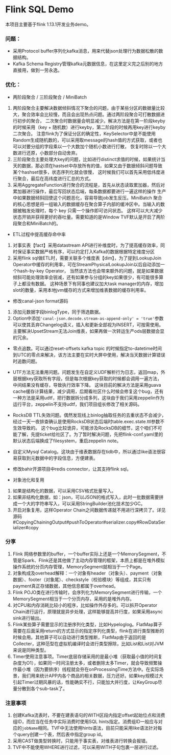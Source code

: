 # Flink SQL Demo

本项目主要基于flink 1.13.1开发业务demo。


### 问题：

- 采用Protocol buffer序列化kafka消息，用来代替json处理行为数据松散的数据结构。
- Kafka Schema Registry管理kafka元数据信息，在这里定义完之后别的地方直接用，做到一劳永逸。



### 优化：

- 两阶段聚合 / 三阶段聚合 / MiniBatch
1. 两阶段聚合主要解决数据倾斜情况下聚合的问题，由于某些分区的数据量比较大，聚合效率会比较慢，而且会出现热点问题。通过两阶段聚合可打散数据进行初步的聚合，
   二次聚合时数据量会明显减少。解决方法是在第一阶段keyby的时候采用（key + 随机数）进行keyby，第二阶段的时候再用key进行keyby二次聚合。
   注意flink为了保证分区的确定性，KeySelector中是不能使用Random生成随机数的，可以采用取message的hash值的方式获取，或者也可以对要分组的字段乘以一个大数加个随机小数进行打散，
   恢复时除以一个大数进行还原，小数部分自动舍弃。
2. 三阶段聚合主要处理大key的问题，比如进行distinct求值的时候，如果统计当天的数据，那必须在hastset中存放所有的值，如果又由于数据倾斜问题导致某个hashset很多，状态序列化就会很慢，
   这时候我们可以首先采用低纬度进行聚合，最后在高纬度进行汇总的方式。
3. 采用AggregateFunction进行聚合的流程是，首先从状态读取累加器，然后对累加器进行操作，最后写回状态后端，每条数据都要进行一遍这样的操作
   生产中如果数据倾斜回使这个问题恶化，容易导致job发生反压。MiniBatch 聚合的核心思想是将一组输入的数据缓存在聚合算子内部的缓冲区中。当输入的数据被触发处理时，每个 key 只需一个操作即可访问状态。
   这样可以大大减少状态开销并获得更好的吞吐量。需要知道的是Window TVF默认是开启了两阶段聚合和MiniBatch的。
   
- ETL过程中提高缓存命中率
1. 对事实表【fact】采用datastream API进行补维度时，为了提高缓存效率，同时保证事实数据严格有序，可以约定打入Kafka的数据根据特定维度分区
2. 采用flink sql做ETL时，需要关联多个维度表【dim】，为了提到LookupJoin Operator中缓存的利用率，可在StreamPhysicalLookupJoin以后自动添加一个hash-by-key Operator，
   当然该方法也会带来额外的问题，就是如果数据倾斜可能处理效率会锐减，还有如果参与分组的key如果很少，有可能很多算子上都没有数据。
   这种场景下有同事也建议加大task manager的内存，增加slot的数量，采用本地jvm缓存的方式来增加维表数据的缓存利用率。
   
- 修改canal-json format源码
1. 添加元数据字段binlogType，同于筛选数据。
2. Option中添加`'canal-json.decode.stream-as-append-only' = 'true'`参数可以使其丢弃Changelog语义，插入和更新全部视为INSERT，可按需使用。主要解决UpsetStream无法Join维表，如果再做一次转运生产ods层数据会显的冗余。

- 零点追数。可以通过reset-offsets kafka topic 的时候指定to-datetime时间到UTC的零点来解决，该方法主要在实时大屏中使用，解决当天数据计算错误时追数问题。
  
- UTF方法无法重用问题。问题发生在自定义UDF解析行为日志，返回map，外层根据key获取所有字段，但是每次根据key获取的时候都会调用一遍方法，中间结果没有缓存，导致执行效率下降。
  这块目前的解决方法是采用guava cache缓存计算结果，减少调用，后期看社区什么时候会修复这个bug，还有一种方法是采用udtf，把行数据拆分成多列，这块由于我们采用zeppelin作为运行平台，zeppelin不支持udtf，我们项目组长修改了相关源码。

- RocksDB TTL失效问题。偶然发现线上binlog抽取任务的去重状态不会减少，经过一天一夜排查确认是使用RocksDB状态后端时table.exec.state.ttl参数不生效导致的。
  这个bug比较诡异，可能涉及RocksDB的细节，这个咱们不可能了解，先提ticket给社区了。为了暂时解决问题，先把flink-conf.yaml里的默认状态后端换成了filesystem，重启zeppelin note。
  
- 自定义Mysql Catalog。这块由于维表数据存在tidb中，所以通过like语法很容易获取到元数据中的字段信息，方便建表。

- 修改bahir开源项目中redis connector，让其支持flink sql。

- 对象池化和复用
1. 如果是结构化的数据，可以采用CSV格式批量写入。
2. 如果非结构化数据，如：json，可以JSON的格式写入，此时一批数据需要拼成一个大的字符串写入，可以采用StringBuilder池化技术加少GC。
3. 开启对象复用，这样Operator Chain之间数据传递就不用进行深拷贝了。详见源码#CopyingChainingOutput#pushToOperator#serializer.copy#RowDataSerializer#copy


### 分享
1. Flink 网络参数里的buffer，一个buffer实际上还是一个MemorySegment，不管是Spark、Flink还是其他做了主动内存管理的框架，本质上都是在堆外模拟操作系统的分页内存管理，MemorySegment就相当于一个Page。 
2. 对象构成及overhead解释：一个对象有header（对象头）、payment（对象数据）、footer（对象尾）、checkstyle（校验模块）等组成，其实只有payment真正存储数据，其他信息都属于overhead。
3. Flink POJO类在进行传输时，会序列化为MemorySegment进行传输，一个MemorySegment相当于一个分页内存，采用的是堆外内存。
4. 对CPU和内存消耗比较小的程序，比如操作外存多的。可以拆开Operator Chain进行运行，原理就是异步处理，这样能够提高并行度，如果采用async sink进行输出。
5. Flink某些算子需要显示的注册序列化类型，比如Hypeloglog。FlatMap算子需要在后面采用return的方式显示的指定序列化类型，flink在进行类型推断的时候会用。其他算子可以自动进行类型推断，FlatMap由于返回的是Collecter<T>，这种范型在虚拟机编译时会进行类型擦除，比如List<String>和List<Integer>对JVM来说是同种类型。
6. Timer使用注意事项。Timer底层存储采用的是最小堆（获取最小值的时间复杂度为O1），如果同一时间注册太多，或者删除太多Timer，就会导致频繁操作最小堆（因为要排序）线程就会夯在onProcessingTime方法中。在实际场景，我们用来统计APP内各个商品的相关数据，压力还好。如果key规模过大引起Timer过期风暴的话，性能确实不行，只能加大并行度，让KeyGroup尽量分散到各个sub-task了。


### 注意事项
1. 创建Kafka流表时，不要在建表语句的WITH区段内指定offset起始位点和消费组ID，而应当在任务中实际消费时使用SQL hints指定。消费组ID一般应与对应的`jobName`相同。TVF中无法使用hints语法，目前只能采用like语法针对每个query创建一个表，然后表中指定group id。
2. 采用CAST做类型转换时，只能用于事实表，对维表进行转换会报错。
3. TVF中不能使用WHERE进行过滤，可以采用WITH子句包裹一层进行过滤。
